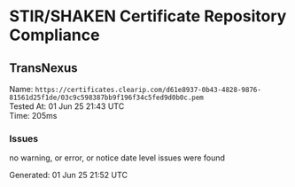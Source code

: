 # STIR/SHAKEN Certificate Repository Compliance

## TransNexus

Name: `https://certificates.clearip.com/d61e8937-0b43-4828-9876-81561d25f1de/03c9c598387bb9f196f34c5fed9d0b0c.pem`\
Tested At: 01 Jun 25 21:43 UTC\
Time: 205ms

### Issues

no warning, or error, or notice date level issues were found

Generated: 01 Jun 25 21:52 UTC
